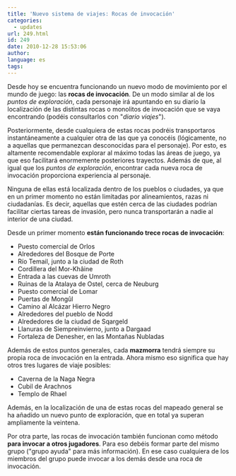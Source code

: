 ```yaml
---
title: 'Nuevo sistema de viajes: Rocas de invocación'
categories:
  - updates
url: 249.html
id: 249
date: 2010-12-28 15:53:06
author:
language: es
tags:
---
```


Desde hoy se encuentra funcionando un nuevo modo de movimiento por el mundo de juego: las **rocas de invocación**. De un modo similar al de los _puntos de exploración_, cada personaje irá apuntando en su diario la localización de las distintas rocas o monolitos de invocación que se vaya encontrando (podéis consultarlos con "_diario viajes_").

Posteriormente, desde cualquiera de estas rocas podréis transportaros instantáneamente a cualquier otra de las que ya conocéis (lógicamente, no a aquellas que permanezcan desconocidas para el personaje). Por esto, es altamente recomendable explorar al máximo todas las áreas de juego, ya que eso facilitará enormemente posteriores trayectos. Además de que, al igual que los _puntos de exploración_, encontrar cada nueva roca de invocación proporciona experiencia al personaje.

Ninguna de ellas está localizada dentro de los pueblos o ciudades, ya que en un primer momento no están limitadas por alineamientos, razas ni ciudadanías. Es decir, aquellas que estén cerca de las ciudades podrían facilitar ciertas tareas de invasión, pero nunca transportarán a nadie al interior de una ciudad.

Desde un primer momento **están funcionando trece rocas de invocación**:

*   Puesto comercial de Orlos
*   Alrededores del Bosque de Porte
*   Río Temail, junto a la ciudad de Roth
*   Cordillera del Mor-Khâine
*   Entrada a las cuevas de Umroth
*   Ruinas de la Atalaya de Ostel, cerca de Neuburg
*   Puesto comercial de Lomar
*   Puertas de Mongûl
*   Camino al Alcázar Hierro Negro
*   Alrededores del pueblo de Nodd
*   Alrededores de la ciudad de Sqargeld
*   Llanuras de Siempreinvierno, junto a Dargaad
*   Fortaleza de Denesher, en las Montañas Nubladas

Además de estos puntos generales, cada **mazmorra** tendrá siempre su propia roca de invocación en la entrada. Ahora mismo eso significa que hay otros tres lugares de viaje posibles:

*   Caverna de la Naga Negra
*   Cubil de Arachnos
*   Templo de Rhael

Además, en la localización de una de estas rocas del mapeado general se ha añadido un nuevo punto de exploración, que en total ya superan ampliamente la veintena.

Por otra parte, las rocas de invocación también funcionan como método **para invocar a otros jugadores**. Para eso debéis formar parte del mismo grupo ("grupo ayuda" para más información). En ese caso cualquiera de los miembros del grupo puede invocar a los demás desde una roca de invocación.
